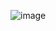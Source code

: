 ![image](https://user-images.githubusercontent.com/36649115/40901089-73940f28-6783-11e8-98b0-a9285d9bf3ea.png)
